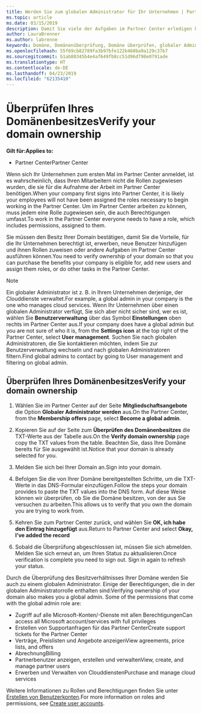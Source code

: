 ```yaml
---
title: Werden Sie zum globalen Administrator für Ihr Unternehmen | Partner Center
ms.topic: article
ms.date: 03/15/2019
description: Damit Sie viele der Aufgaben im Partner Center erledigen können, müssen Sie zunächst den Besitz Ihrer Domain bestätigen. Viele Aufgaben im Partner Center erfordern einen globalen Administrator. Wenn Ihr Unternehmen noch keinen hat, können Sie globaler Administrator werden.
author: LauraBrenner
ms.author: labrenne
keywords: Domäne, Domänenüberprüfung, Domäne überprüfen, globaler Administrator, Benutzerrollen, Berechtigungen
ms.openlocfilehash: 55f69cb82789fa3b97bfe122b460ba9a129c37b7
ms.sourcegitcommit: b1ab80345b4e4af649fb8cc51d96d798e0791ade
ms.translationtype: HT
ms.contentlocale: de-DE
ms.lasthandoff: 04/23/2019
ms.locfileid: "62135410"
---
```

# <a name="verify-your-domain-ownership"></a><span data-ttu-id="b6e35-105">Überprüfen Ihres Domänenbesitzes</span><span class="sxs-lookup"><span data-stu-id="b6e35-105">Verify your domain ownership</span></span>

<span data-ttu-id="b6e35-106">**Gilt für:**</span><span class="sxs-lookup"><span data-stu-id="b6e35-106">**Applies to:**</span></span>

- <span data-ttu-id="b6e35-107">Partner Center</span><span class="sxs-lookup"><span data-stu-id="b6e35-107">Partner Center</span></span>

<span data-ttu-id="b6e35-108">Wenn sich Ihr Unternehmen zum ersten Mal im Partner Center anmeldet, ist es wahrscheinlich, dass Ihren Mitarbeitern nicht die Rollen zugewiesen wurden, die sie für die Aufnahme der Arbeit im Partner Center benötigen.</span><span class="sxs-lookup"><span data-stu-id="b6e35-108">When your company first signs into Partner Center, it is likely your employees will not have been assigned the roles necessary to begin working in the Partner Center.</span></span> <span data-ttu-id="b6e35-109">Um im Partner Center arbeiten zu können, muss jedem eine Rolle zugewiesen sein, die auch Berechtigungen umfasst.</span><span class="sxs-lookup"><span data-stu-id="b6e35-109">To work in the Partner Center everyone needs to have a role, which includes permissions, assigned to them.</span></span>  

<span data-ttu-id="b6e35-110">Sie müssen den Besitz Ihrer Domain bestätigen, damit Sie die Vorteile, für die Ihr Unternehmen berechtigt ist, erwerben, neue Benutzer hinzufügen und ihnen Rollen zuweisen oder andere Aufgaben im Partner Center ausführen können.</span><span class="sxs-lookup"><span data-stu-id="b6e35-110">You need to verify ownership of your domain so that you can purchase the benefits your company is eligible for, add new users and assign them roles, or do other tasks in the Partner Center.</span></span> 

>[!Note]
><span data-ttu-id="b6e35-111">Ein globaler Administrator ist z. B. in Ihrem Unternehmen derjenige, der Clouddienste verwaltet.</span><span class="sxs-lookup"><span data-stu-id="b6e35-111">For example, a global admin in your company is the one who manages cloud services.</span></span> <span data-ttu-id="b6e35-112">Wenn Ihr Unternehmen über einen globalen Administrator verfügt, Sie sich aber nicht sicher sind, wer es ist, wählen Sie **Benutzerverwaltung** über das Symbol **Einstellungen** oben rechts im Partner Center aus.</span><span class="sxs-lookup"><span data-stu-id="b6e35-112">If your company does have a global admin but you are not sure of who it is, from the **Settings icon** at the top right of the Partner Center, select **User management**.</span></span> <span data-ttu-id="b6e35-113">Suchen Sie nach globalen Administratoren, die Sie kontaktieren möchten, indem Sie zur Benutzerverwaltung wechseln und nach globalen Administratoren filtern.</span><span class="sxs-lookup"><span data-stu-id="b6e35-113">Find global admins to contact by going to User management and filtering on global admin.</span></span>

## <a name="verify-your-domain-ownership"></a><span data-ttu-id="b6e35-114">Überprüfen Ihres Domänenbesitzes</span><span class="sxs-lookup"><span data-stu-id="b6e35-114">Verify your domain ownership</span></span>

1. <span data-ttu-id="b6e35-115">Wählen Sie im Partner Center auf der Seite **Mitgliedschaftsangebote** die Option **Globaler Administrator werden** aus.</span><span class="sxs-lookup"><span data-stu-id="b6e35-115">On the Partner Center, from the **Membership offers** page, select **Become a global admin**.</span></span> 

2. <span data-ttu-id="b6e35-116">Kopieren Sie auf der Seite zum **Überprüfen des Domänenbesitzes** die TXT-Werte aus der Tabelle aus.</span><span class="sxs-lookup"><span data-stu-id="b6e35-116">On the **Verify domain ownership** page copy the TXT values from the table.</span></span> <span data-ttu-id="b6e35-117">Beachten Sie, dass Ihre Domäne bereits für Sie ausgewählt ist.</span><span class="sxs-lookup"><span data-stu-id="b6e35-117">Notice that your domain is already selected for you.</span></span>

3. <span data-ttu-id="b6e35-118">Melden Sie sich bei Ihrer Domain an.</span><span class="sxs-lookup"><span data-stu-id="b6e35-118">Sign into your domain.</span></span> 

4. <span data-ttu-id="b6e35-119">Befolgen Sie die von Ihrer Domäne bereitgestellten Schritte, um die TXT-Werte in das DNS-Formular einzufügen.</span><span class="sxs-lookup"><span data-stu-id="b6e35-119">Follow the steps your domain provides to paste the TXT values into the DNS form.</span></span>  <span data-ttu-id="b6e35-120">Auf diese Weise können wir überprüfen, ob Sie die Domäne besitzen, von der aus Sie versuchen zu arbeiten.</span><span class="sxs-lookup"><span data-stu-id="b6e35-120">This allows us to verify that you own the domain you are trying to work from.</span></span>

5. <span data-ttu-id="b6e35-121">Kehren Sie zum Partner Center zurück, und wählen Sie **OK, ich habe den Eintrag hinzugefügt** aus.</span><span class="sxs-lookup"><span data-stu-id="b6e35-121">Return to Partner Center and select **Okay, I’ve added the record**</span></span>

6. <span data-ttu-id="b6e35-122">Sobald die Überprüfung abgeschlossen ist, müssen Sie sich abmelden. Melden Sie sich erneut an, um Ihren Status zu aktualisieren.</span><span class="sxs-lookup"><span data-stu-id="b6e35-122">Once verification is complete you need to sign out. Sign in again to refresh your status.</span></span> 

<span data-ttu-id="b6e35-123">Durch die Überprüfung des Besitzverhältnisses Ihrer Domäne werden Sie auch zu einem globalen Administrator. Einige der Berechtigungen, die in der globalen Administratorrolle enthalten sind:</span><span class="sxs-lookup"><span data-stu-id="b6e35-123">Verifying ownership of your domain also makes you a global admin. Some of the permissions that come with the global admin role are:</span></span>

- <span data-ttu-id="b6e35-124">Zugriff auf alle Microsoft-Konten/-Dienste mit allen Berechtigungen</span><span class="sxs-lookup"><span data-stu-id="b6e35-124">Can access all Microsoft account/services with full privileges</span></span> 
- <span data-ttu-id="b6e35-125">Erstellen von Supportanfragen für das Partner Center</span><span class="sxs-lookup"><span data-stu-id="b6e35-125">Create support tickets for the Partner Center</span></span>
- <span data-ttu-id="b6e35-126">Verträge, Preislisten und Angebote anzeigen</span><span class="sxs-lookup"><span data-stu-id="b6e35-126">View agreements, price lists, and offers</span></span>
- <span data-ttu-id="b6e35-127">Abrechnung</span><span class="sxs-lookup"><span data-stu-id="b6e35-127">Billing</span></span>
- <span data-ttu-id="b6e35-128">Partnerbenutzer anzeigen, erstellen und verwalten</span><span class="sxs-lookup"><span data-stu-id="b6e35-128">View, create, and manage partner users</span></span>
- <span data-ttu-id="b6e35-129">Erwerben und Verwalten von Clouddiensten</span><span class="sxs-lookup"><span data-stu-id="b6e35-129">Purchase and manage cloud services</span></span>

<span data-ttu-id="b6e35-130">Weitere Informationen zu Rollen und Berechtigungen finden Sie unter [Erstellen von Benutzerkonten](create-user-accounts-and-set-permissions.md).</span><span class="sxs-lookup"><span data-stu-id="b6e35-130">For more information on roles and permissions, see [Create user accounts](create-user-accounts-and-set-permissions.md).</span></span> 